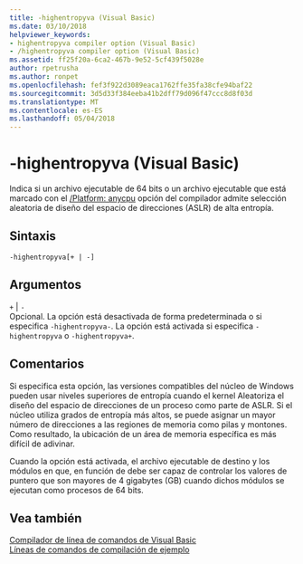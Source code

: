 ```yaml
---
title: -highentropyva (Visual Basic)
ms.date: 03/10/2018
helpviewer_keywords:
- highentropyva compiler option (Visual Basic)
- /highentropyva compiler option (Visual Basic)
ms.assetid: ff25f20a-6ca2-467b-9e52-5cf439f5028e
author: rpetrusha
ms.author: ronpet
ms.openlocfilehash: fef3f922d3089eaca1762ffe35fa38cfe94baf22
ms.sourcegitcommit: 3d5d33f384eeba41b2dff79d096f47ccc8d8f03d
ms.translationtype: MT
ms.contentlocale: es-ES
ms.lasthandoff: 05/04/2018
---
```

# <a name="-highentropyva-visual-basic"></a>-highentropyva (Visual Basic)
Indica si un archivo ejecutable de 64 bits o un archivo ejecutable que está marcado con el [/Platform: anycpu](../../../visual-basic/reference/command-line-compiler/platform.md) opción del compilador admite selección aleatoria de diseño del espacio de direcciones (ASLR) de alta entropía.  
  
## <a name="syntax"></a>Sintaxis  
  
```  
-highentropyva[+ | -]  
```  
  
## <a name="arguments"></a>Argumentos  
 `+` &#124; `-`  
 Opcional. La opción está desactivada de forma predeterminada o si especifica `-highentropyva-`. La opción está activada si especifica `-highentropyva` o `-highentropyva+`.  
  
## <a name="remarks"></a>Comentarios  
 Si especifica esta opción, las versiones compatibles del núcleo de Windows pueden usar niveles superiores de entropía cuando el kernel Aleatoriza el diseño del espacio de direcciones de un proceso como parte de ASLR. Si el núcleo utiliza grados de entropía más altos, se puede asignar un mayor número de direcciones a las regiones de memoria como pilas y montones. Como resultado, la ubicación de un área de memoria específica es más difícil de adivinar.  
  
 Cuando la opción está activada, el archivo ejecutable de destino y los módulos en que, en función de debe ser capaz de controlar los valores de puntero que son mayores de 4 gigabytes (GB) cuando dichos módulos se ejecutan como procesos de 64 bits.  
  
## <a name="see-also"></a>Vea también  
 [Compilador de línea de comandos de Visual Basic](../../../visual-basic/reference/command-line-compiler/index.md)  
 [Líneas de comandos de compilación de ejemplo](../../../visual-basic/reference/command-line-compiler/sample-compilation-command-lines.md)
